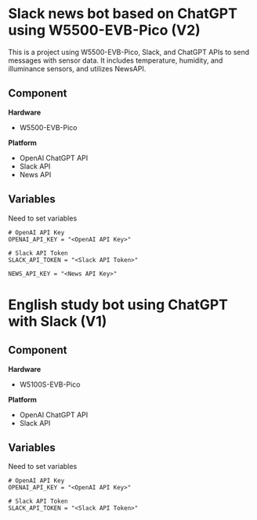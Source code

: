 # Slack news bot based on ChatGPT using W5500-EVB-Pico (V2)

This is a project using W5500-EVB-Pico, Slack, and ChatGPT APIs to send messages with sensor data. It includes temperature, humidity, and illuminance sensors, and utilizes NewsAPI.

## Component

**Hardware**
* W5500-EVB-Pico

**Platform**
* OpenAI ChatGPT API
* Slack API
* News API


## Variables

Need to set variables

```
# OpenAI API Key
OPENAI_API_KEY = "<OpenAI API Key>"

# Slack API Token
SLACK_API_TOKEN = "<Slack API Token>"

NEWS_API_KEY = "<News API Key>"
```


# English study bot using ChatGPT with Slack (V1)

## Component

**Hardware**
* W5100S-EVB-Pico

**Platform**
* OpenAI ChatGPT API
* Slack API


## Variables

Need to set variables

```
# OpenAI API Key
OPENAI_API_KEY = "<OpenAI API Key>"

# Slack API Token
SLACK_API_TOKEN = "<Slack API Token>"
```




